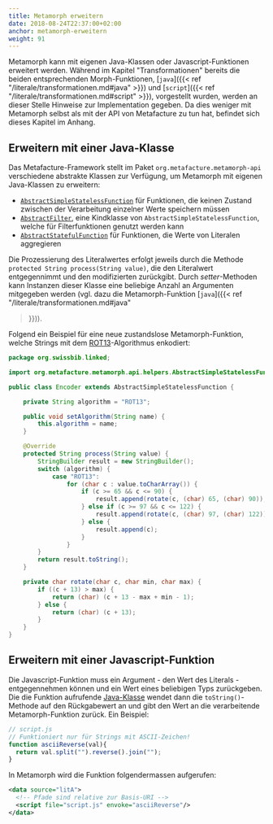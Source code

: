 ```yaml
---
title: Metamorph erweitern
date: 2018-08-24T22:37:00+02:00
anchor: metamorph-erweitern
weight: 91
---
```


Metamorph kann mit eigenen Java-Klassen oder Javascript-Funktionen
erweitert werden. Während im Kapitel "Transformationen" bereits die beiden
entsprechenden Morph-Funktionen, [`java`]({{< ref "/literale/transformationen.md#java" >}}) und [`script`]({{< ref "/literale/transformationen.md#script" >}}), vorgestellt wurden,
werden an dieser Stelle Hinweise zur Implementation gegeben. Da dies weniger
mit Metamorph selbst als mit der API von Metafacture zu tun hat,
befindet sich dieses Kapitel im Anhang.

## Erweitern mit einer Java-Klasse

Das Metafacture-Framework stellt im Paket `org.metafacture.metamorph-api`
verschiedene abstrakte Klassen zur Verfügung, um Metamorph mit eigenen
Java-Klassen zu erweitern:

- [`AbstractSimpleStatelessFunction`](https://github.com/metafacture/metafacture-core/blob/master/metamorph-api/src/main/java/org/metafacture/metamorph/api/helpers/AbstractSimpleStatelessFunction.java) für Funktionen, die keinen Zustand zwischen der Verarbeitung einzelner Werte speichern müssen
- [`AbstractFilter`](https://github.com/metafacture/metafacture-core/blob/master/metamorph-api/src/main/java/org/metafacture/metamorph/api/helpers/AbstractFilter.java), eine Kindklasse von `AbstractSimpleStatelessFunction`, welche für Filterfunktionen genutzt werden kann
- [`AbstractStatefulFunction`](https://github.com/metafacture/metafacture-core/blob/master/metamorph-api/src/main/java/org/metafacture/metamorph/api/helpers/AbstractStatefulFunction.java) für Funktionen, die Werte von Literalen aggregieren

Die Prozessierung des Literalwertes erfolgt jeweils durch die Methode
`protected String process(String value)`, die den Literalwert entgegennimmt
und den modifizierten zurückgibt. Durch _setter_-Methoden kann Instanzen
dieser Klasse eine beliebige Anzahl an Argumenten mitgegeben werden (vgl. dazu
die Metamorph-Funktion [`java`]({{< ref "/literale/transformationen.md#java"
>}})).

Folgend ein Beispiel für eine neue zustandslose Metamorph-Funktion, welche
Strings mit dem [ROT13](https://de.wikipedia.org/wiki/ROT13)-Algorithmus
enkodiert:

```java
package org.swissbib.linked;

import org.metafacture.metamorph.api.helpers.AbstractSimpleStatelessFunction;

public class Encoder extends AbstractSimpleStatelessFunction {

    private String algorithm = "ROT13";

    public void setAlgorithm(String name) {
        this.algorithm = name;
    }

    @Override
    protected String process(String value) {
        StringBuilder result = new StringBuilder();
        switch (algorithm) {
            case "ROT13":
                for (char c : value.toCharArray()) {
                    if (c >= 65 && c <= 90) {
                        result.append(rotate(c, (char) 65, (char) 90));
                    } else if (c >= 97 && c <= 122) {
                        result.append(rotate(c, (char) 97, (char) 122));
                    } else {
                        result.append(c);
                    }
                }
        }
        return result.toString();
    }

    private char rotate(char c, char min, char max) {
        if ((c + 13) > max) {
            return (char) (c + 13 - max + min - 1);
        } else {
            return (char) (c + 13);
        }
    }
}
```

## Erweitern mit einer Javascript-Funktion

Die Javascript-Funktion muss ein Argument - den Wert des Literals -
entgegennehmen können und ein Wert eines beliebigen Typs zurückgeben. Die die
Funktion aufrufende
[Java-Klasse](https://github.com/metafacture/metafacture-core/blob/master/metamorph/src/main/java/org/metafacture/metamorph/functions/Script.java)
wendet dann die `toString()`-Methode auf den Rückgabewert an und gibt den Wert
an die verarbeitende Metamorph-Funktion zurück. Ein Beispiel:

```javascript
// script.js
// Funktioniert nur für Strings mit ASCII-Zeichen!
function asciiReverse(val){
  return val.split("").reverse().join("");
}
```

In Metamorph wird die Funktion folgendermassen aufgerufen:
```xml
<data source="litA">
  <!-- Pfade sind relative zur Basis-URI -->
  <script file="script.js" envoke="asciiReverse"/>
</data>
```

